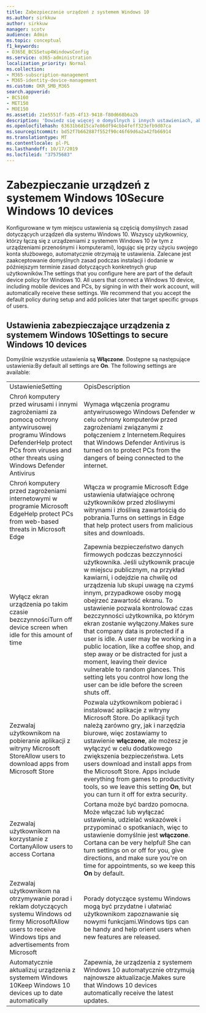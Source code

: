 ```yaml
---
title: Zabezpieczanie urządzeń z systemem Windows 10
ms.author: sirkkuw
author: sirkkuw
manager: scotv
audience: Admin
ms.topic: conceptual
f1_keywords:
- O365E_BCSSetup4WindowsConfig
ms.service: o365-administration
localization_priority: Normal
ms.collection:
- M365-subscription-management
- M365-identity-device-management
ms.custom: OKR_SMB_M365
search.appverid:
- BCS160
- MET150
- MOE150
ms.assetid: 21e5551f-fa35-4f13-9418-f80d668b6a2b
description: 'Dowiedz się więcej o domyślnych i innych ustawieniach, aby zabezpieczyć urządzenia z systemem Windows 10. '
ms.openlocfilehash: 63631b6d15ca7e86df94cbb4feff323efb9d07ca
ms.sourcegitcommit: bd52f7b662887f552f90c46f69d6a2a42fb66914
ms.translationtype: MT
ms.contentlocale: pl-PL
ms.lasthandoff: 10/17/2019
ms.locfileid: "37575683"
---
```

# <a name="secure-windows-10-devices"></a><span data-ttu-id="4a743-103">Zabezpieczanie urządzeń z systemem Windows 10</span><span class="sxs-lookup"><span data-stu-id="4a743-103">Secure Windows 10 devices</span></span>

<span data-ttu-id="4a743-p101">Konfigurowane w tym miejscu ustawienia są częścią domyślnych zasad dotyczących urządzeń dla systemu Windows 10. Wszyscy użytkownicy, którzy łączą się z urządzeniami z systemem Windows 10 (w tym z urządzeniami przenośnymi i komputerami), logując się przy użyciu swojego konta służbowego, automatycznie otrzymają te ustawienia. Zalecane jest zaakceptowanie domyślnych zasad podczas instalacji i dodanie w późniejszym terminie zasad dotyczących konkretnych grup użytkowników.</span><span class="sxs-lookup"><span data-stu-id="4a743-p101">The settings that you configure here are part of the default device policy for Windows 10. All users that connect a Windows 10 device, including mobile devices and PCs, by signing in with their work account, will automatically receive these settings. We recommend that you accept the default policy during setup and add policies later that target specific groups of users.</span></span>
  
## <a name="settings-to-secure-windows-10-devices"></a><span data-ttu-id="4a743-107">Ustawienia zabezpieczające urządzenia z systemem Windows 10</span><span class="sxs-lookup"><span data-stu-id="4a743-107">Settings to secure Windows 10 devices</span></span>

<span data-ttu-id="4a743-p102">Domyślnie wszystkie ustawienia są **Włączone**. Dostępne są następujące ustawienia:</span><span class="sxs-lookup"><span data-stu-id="4a743-p102">By default all settings are **On**. The following settings are available:</span></span>
  
|||
|:-----|:-----|
|<span data-ttu-id="4a743-110">Ustawienie</span><span class="sxs-lookup"><span data-stu-id="4a743-110">Setting</span></span>  <br/> |<span data-ttu-id="4a743-111">Opis</span><span class="sxs-lookup"><span data-stu-id="4a743-111">Description</span></span>  <br/> |
|<span data-ttu-id="4a743-112">Chroń komputery przed wirusami i innymi zagrożeniami za pomocą ochrony antywirusowej programu Windows Defender</span><span class="sxs-lookup"><span data-stu-id="4a743-112">Help protect PCs from viruses and other threats using Windows Defender Antivirus</span></span>  <br/> |<span data-ttu-id="4a743-113">Wymaga włączenia programu antywirusowego Windows Defender w celu ochrony komputerów przed zagrożeniami związanymi z połączeniem z Internetem.</span><span class="sxs-lookup"><span data-stu-id="4a743-113">Requires that Windows Defender Antivirus is turned on to protect PCs from the dangers of being connected to the internet.</span></span>  <br/> |
|<span data-ttu-id="4a743-114">Chroń komputery przed zagrożeniami internetowymi w programie Microsoft Edge</span><span class="sxs-lookup"><span data-stu-id="4a743-114">Help protect PCs from web-based threats in Microsoft Edge</span></span>  <br/> |<span data-ttu-id="4a743-115">Włącza w programie Microsoft Edge ustawienia ułatwiające ochronę użytkowników przed złośliwymi witrynami i złośliwą zawartością do pobrania.</span><span class="sxs-lookup"><span data-stu-id="4a743-115">Turns on settings in Edge that help protect users from malicious sites and downloads.</span></span>  <br/> |
|<span data-ttu-id="4a743-116">Wyłącz ekran urządzenia po takim czasie bezczynności</span><span class="sxs-lookup"><span data-stu-id="4a743-116">Turn off device screen when idle for this amount of time</span></span>  <br/> |<span data-ttu-id="4a743-p103">Zapewnia bezpieczeństwo danych firmowych podczas bezczynności użytkownika. Jeśli użytkownik pracuje w miejscu publicznym, na przykład kawiarni, i odejdzie na chwilę od urządzenia lub skupi uwagę na czymś innym, przypadkowe osoby mogą obejrzeć zawartość ekranu. To ustawienie pozwala kontrolować czas bezczynności użytkownika, po którym ekran zostanie wyłączony.</span><span class="sxs-lookup"><span data-stu-id="4a743-p103">Makes sure that company data is protected if a user is idle. A user may be working in a public location, like a coffee shop, and step away or be distracted for just a moment, leaving their device vulnerable to random glances. This setting lets you control how long the user can be idle before the screen shuts off.</span></span>  <br/> |
|<span data-ttu-id="4a743-120">Zezwalaj użytkownikom na pobieranie aplikacji z witryny Microsoft Store</span><span class="sxs-lookup"><span data-stu-id="4a743-120">Allow users to download apps from Microsoft Store</span></span>  <br/> |<span data-ttu-id="4a743-p104">Pozwala użytkownikom pobierać i instalować aplikacje z witryny Microsoft Store. Do aplikacji tych należą zarówno gry, jak i narzędzia biurowe, więc zostawiamy to ustawienie **włączone**, ale możesz je wyłączyć w celu dodatkowego zwiększenia bezpieczeństwa.  </span><span class="sxs-lookup"><span data-stu-id="4a743-p104">Lets users download and install apps from the Microsoft Store. Apps include everything from games to productivity tools, so we leave this setting **On**, but you can turn it off for extra security.  </span></span><br/> |
|<span data-ttu-id="4a743-123">Zezwalaj użytkownikom na korzystanie z Cortany</span><span class="sxs-lookup"><span data-stu-id="4a743-123">Allow users to access Cortana</span></span>  <br/> |<span data-ttu-id="4a743-p105">Cortana może być bardzo pomocna. Może włączać lub wyłączać ustawienia, udzielać wskazówek i przypominać o spotkaniach, więc to ustawienie domyślnie jest **włączone**.  </span><span class="sxs-lookup"><span data-stu-id="4a743-p105">Cortana can be very helpful! She can turn settings on or off for you, give directions, and make sure you're on time for appointments, so we keep this **On** by default.  </span></span><br/> |
|<span data-ttu-id="4a743-126">Zezwalaj użytkownikom na otrzymywanie porad i reklam dotyczących systemu Windows od firmy Microsoft</span><span class="sxs-lookup"><span data-stu-id="4a743-126">Allow users to receive Windows tips and advertisements from Microsoft</span></span>  <br/> |<span data-ttu-id="4a743-127">Porady dotyczące systemu Windows mogą być przydatne i ułatwiać użytkownikom zapoznawanie się nowymi funkcjami.</span><span class="sxs-lookup"><span data-stu-id="4a743-127">Windows tips can be handy and help orient users when new features are released.</span></span>  <br/> |
|<span data-ttu-id="4a743-128">Automatycznie aktualizuj urządzenia z systemem Windows 10</span><span class="sxs-lookup"><span data-stu-id="4a743-128">Keep Windows 10 devices up to date automatically</span></span>  <br/> |<span data-ttu-id="4a743-129">Zapewnia, że urządzenia z systemem Windows 10 automatycznie otrzymują najnowsze aktualizacje.</span><span class="sxs-lookup"><span data-stu-id="4a743-129">Makes sure that Windows 10 devices automatically receive the latest updates.</span></span>  <br/> |
   

